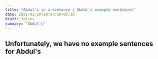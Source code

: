 ```yaml
---
title: "Abdul's in a sentence | Abdul's example sentences"
date: 2021-01-20T19:57:50+05:30
draft: falses
summary: "Abdul's"
---
```

## Unfortunately, we have no example sentences for Abdul's                 
